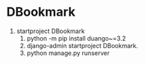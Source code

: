 # DBookmark

1. startproject DBookmark
   1. python -m pip install duango~=3.2
   2. django-admin startproject DBookmark.
   3. python manage.py runserver
